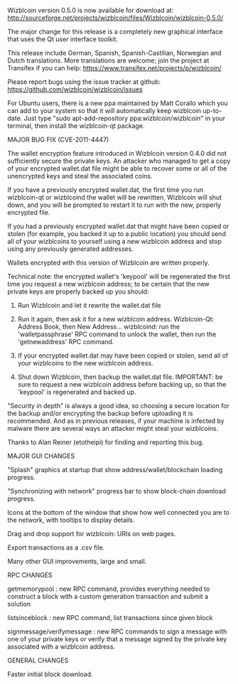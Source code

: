 Wizblcoin version 0.5.0 is now available for download at:
http://sourceforge.net/projects/wizblcoin/files/Wizblcoin/wizblcoin-0.5.0/

The major change for this release is a completely new graphical interface that uses the Qt user interface toolkit.

This release include German, Spanish, Spanish-Castilian, Norwegian and Dutch translations. More translations are welcome; join the project at Transifex if you can help:
https://www.transifex.net/projects/p/wizblcoin/

Please report bugs using the issue tracker at github:
https://github.com/wizblcoin/wizblcoin/issues

For Ubuntu users, there is a new ppa maintained by Matt Corallo which you can add to your system so that it will automatically keep wizblcoin up-to-date.  Just type "sudo apt-add-repository ppa:wizblcoin/wizblcoin" in your terminal, then install the wizblcoin-qt package.

MAJOR BUG FIX  (CVE-2011-4447)

The wallet encryption feature introduced in Wizblcoin version 0.4.0 did not sufficiently secure the private keys. An attacker who
managed to get a copy of your encrypted wallet.dat file might be able to recover some or all of the unencrypted keys and steal the
associated coins.

If you have a previously encrypted wallet.dat, the first time you run wizblcoin-qt or wizblcoind the wallet will be rewritten, Wizblcoin will
shut down, and you will be prompted to restart it to run with the new, properly encrypted file.

If you had a previously encrypted wallet.dat that might have been copied or stolen (for example, you backed it up to a public
location) you should send all of your wizblcoins to yourself using a new wizblcoin address and stop using any previously generated addresses.

Wallets encrypted with this version of Wizblcoin are written properly.

Technical note: the encrypted wallet's 'keypool' will be regenerated the first time you request a new wizblcoin address; to be certain that the
new private keys are properly backed up you should:

1. Run Wizblcoin and let it rewrite the wallet.dat file

2. Run it again, then ask it for a new wizblcoin address.
Wizblcoin-Qt: Address Book, then New Address...
wizblcoind: run the 'walletpassphrase' RPC command to unlock the wallet,  then run the 'getnewaddress' RPC command.

3. If your encrypted wallet.dat may have been copied or stolen, send  all of your wizblcoins to the new wizblcoin address.

4. Shut down Wizblcoin, then backup the wallet.dat file.
IMPORTANT: be sure to request a new wizblcoin address before backing up, so that the 'keypool' is regenerated and backed up.

"Security in depth" is always a good idea, so choosing a secure location for the backup and/or encrypting the backup before uploading it is recommended. And as in previous releases, if your machine is infected by malware there are several ways an attacker might steal your wizblcoins.

Thanks to Alan Reiner (etotheipi) for finding and reporting this bug.

MAJOR GUI CHANGES

"Splash" graphics at startup that show address/wallet/blockchain loading progress.

"Synchronizing with network" progress bar to show block-chain download progress.

Icons at the bottom of the window that show how well connected you are to the network, with tooltips to display details.

Drag and drop support for wizblcoin: URIs on web pages.

Export transactions as a .csv file.

Many other GUI improvements, large and small.

RPC CHANGES

getmemorypool : new RPC command, provides everything needed to construct a block with a custom generation transaction and submit a solution

listsinceblock : new RPC command, list transactions since given block

signmessage/verifymessage : new RPC commands to sign a message with one of your private keys or verify that a message signed by the private key associated with a wizblcoin address.

GENERAL CHANGES

Faster initial block download.
